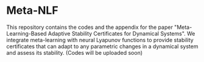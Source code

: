 # Meta-NLF
This repository contains the codes and the appendix for the paper "Meta-Learning-Based Adaptive Stability Certificates for Dynamical Systems". We integrate meta-learning with neural Lyapunov functions to provide stability certificates that can adapt to any parametric changes in a dynamical system and  assess its stability.
(Codes will be uploaded soon)
